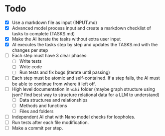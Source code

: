 # Todo

- [x] Use a markdown file as input (INPUT.md)
- [x] Advanced model process input and create a markdown checklist of tasks to complete (TASKS.md)
- [x] Make the AI iterate the tasks without extra user input
- [x] AI executes the tasks step by step and updates the TASKS.md with the changes per step
- [ ] Each step must have 3 clear phases:
  - [ ] Write tests
  - [ ] Write code
  - [ ] Run tests and fix bugs (iterate until passing)
- [ ] Each step must be atomic and self-contained. If a step fails, the AI must be able to continue from where it left off.
- [ ] High level documentation in `wiki` folder (maybe graph structure using json? find best way to structure relational data for a LLM to understand)
  - [ ] Data structures and relationships
  - [ ] Methods and functions
  - [ ] Files and folders
- [ ] Independent AI chat with Nano model checks for loopholes.
- [ ] Run tests after each file modification.
- [ ] Make a commit per step.